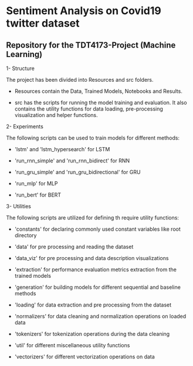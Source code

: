 # Sentiment Analysis on Covid19 twitter dataset
Repository for the TDT4173-Project (Machine Learning)
----------------------------------------------------------- 
1- Structure

The project has been divided into Resources and src folders.

- Resources contain the Data, Trained Models, Notebooks and Results.

- src has the scripts for running the model training and evaluation.
It also contains the utility functions for data loading, pre-processing
visualization and helper functions.

2- Experiments

The following scripts can be used to train models for different methods:

- 'lstm' and 'lstm_hypersearch' for LSTM

- 'run_rnn_simple' and 'run_rnn_bidirect' for RNN

- 'run_gru_simple' and 'run_gru_bidirectional' for GRU

- 'run_mlp' for MLP

- 'run_bert' for BERT

3- Utilities

The following scripts are utilized for defining th require utility functions:

- 'constants' for declaring commonly used constant variables like root directory

- 'data' for pre processing and reading the dataset

- 'data_viz' for pre processing and data description visualizations

- 'extraction' for performance evaluation metrics extraction from the trained models

- 'generation' for building models for different sequential and baseline methods

- 'loading' for data extraction and pre processing from the dataset

- 'normalizers' for data cleaning and normalization operations on loaded data

- 'tokenizers' for tokenization operations during the data cleaning

- 'util' for different miscellaneous utility functions

- 'vectorizers' for different vectorization operations on data










